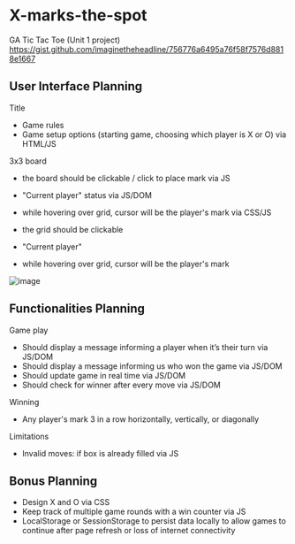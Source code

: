 # X-marks-the-spot

GA Tic Tac Toe (Unit 1 project)
https://gist.github.com/imaginetheheadline/756776a6495a76f58f7576d8818e1667

## User Interface Planning

Title

-   Game rules
-   Game setup options (starting game, choosing which player is X or O) via HTML/JS

3x3 board

-   the board should be clickable / click to place mark via JS
-   "Current player" status via JS/DOM
-   while hovering over grid, cursor will be the player's mark via CSS/JS

-   the grid should be clickable
-   "Current player"
-   while hovering over grid, cursor will be the player's mark

![image](https://user-images.githubusercontent.com/9695019/142712895-bc208f41-e154-4e4b-be4e-6b282d024d89.png)

## Functionalities Planning

Game play

-   Should display a message informing a player when it’s their turn via JS/DOM
-   Should display a message informing us who won the game via JS/DOM
-   Should update game in real time via JS/DOM
-   Should check for winner after every move via JS/DOM

Winning

-   Any player's mark 3 in a row horizontally, vertically, or diagonally

Limitations

-   Invalid moves: if box is already filled via JS

## Bonus Planning

-   Design X and O via CSS
-   Keep track of multiple game rounds with a win counter via JS
-   LocalStorage or SessionStorage to persist data locally to allow games to continue after page refresh or loss of internet connectivity
